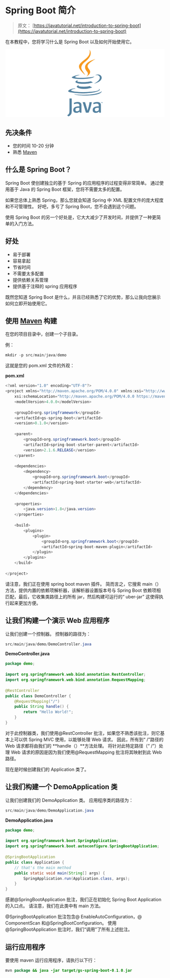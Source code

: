 # Spring Boot 简介

> 原文： [https://javatutorial.net/introduction-to-spring-boot](https://javatutorial.net/introduction-to-spring-boot)

在本教程中，您将学习什么是 Spring Boot 以及如何开始使用它。

![java-featured-image](img/e0db051dedc1179e7424b6d998a6a772.jpg)

## 先决条件

*   您的时间 10-20 分钟
*   熟悉 [Maven](https://javatutorial.net/how-to-install-maven-on-windows-linux-and-mac)

## 什么是 Spring Boot？

Spring Boot 使创建独立的基于 Spring 的应用程序的过程变得非常简单。 通过使用基于 Java 的 Spring Boot 框架，您将不需要太多的配置。

如果您总体上熟悉 Spring，那么您就会知道 Spring 中 XML 配置文件的庞大程度和不可管理性。 好吧，多亏了 Spring Boot，您不会遇到这个问题。

使用 Spring Boot 的另一个好处是，它大大减少了开发时间，并提供了一种更简单的入门方法。

## 好处

*   易于部署
*   容易拿起
*   节省时间
*   不需要太多配置
*   提供依赖关系管理
*   提供基于注释的 spring 应用程序

既然您知道 Spring Boot 是什么，并且已经熟悉了它的优势，那么让我向您展示如何立即开始使用它。

## 使用 [Maven](https://javatutorial.net/how-to-install-maven-on-windows-linux-and-mac) 构建

在您的项目目录中，创建一个子目录。

例：

```java
mkdir -p src/main/java/demo
```

这就是您的 pom.xml 文件的外观：

**pom.xml**

```java
<?xml version="1.0" encoding="UTF-8"?>
<project xmlns="http://maven.apache.org/POM/4.0.0" xmlns:xsi="http://www.w3.org/2001/XMLSchema-instance"
    xsi:schemaLocation="http://maven.apache.org/POM/4.0.0 https://maven.apache.org/xsd/maven-4.0.0.xsd">
    <modelVersion>4.0.0</modelVersion>

    <groupId>org.springframework</groupId>
    <artifactId>gs-spring-boot</artifactId>
    <version>0.1.0</version>

    <parent>
        <groupId>org.springframework.boot</groupId>
        <artifactId>spring-boot-starter-parent</artifactId>
        <version>2.1.6.RELEASE</version>
    </parent>

    <dependencies>
        <dependency>
            <groupId>org.springframework.boot</groupId>
            <artifactId>spring-boot-starter-web</artifactId>
        </dependency>
    </dependencies>

    <properties>
        <java.version>1.8</java.version>
    </properties>

    <build>
        <plugins>
            <plugin>
                <groupId>org.springframework.boot</groupId>
                <artifactId>spring-boot-maven-plugin</artifactId>
            </plugin>
        </plugins>
    </build>

</project>
```

请注意，我们正在使用 spring boot maven 插件。 简而言之，它搜索 main（）方法，提供内置的依赖项解析器，该解析器设置版本号与 Spring Boot 依赖项相匹配，最后，它收集类路径上的所有 jar，然后构建可运行的“ uber-jar” 这使得执行起来更加方便。

## 让我们构建一个演示 Web 应用程序

让我们创建一个控制器。 控制器的路径为：

```java
src/main/java/demo/DemoController.java
```

**DemoController.java**

```java
package demo;

import org.springframework.web.bind.annotation.RestController;
import org.springframework.web.bind.annotation.RequestMapping;

@RestController
public class DemoController {
    @RequestMapping("/")
    public String handle() {
        return "Hello World!";
    }
}
```

对于此控制器类，我们使用@RestController 批注，如果您不熟悉该批注，则它基本上可以供 Spring MVC 使用，以能够处理 Web 请求。 因此，所有到“ /”路径的 Web 请求都将由我们的 **handle（）**方法处理。 将针对此特定路径（“ /”）处理 Web 请求的原因是因为我们使用@RequestMapping 批注将其映射到此 Web 路径。

现在是时候创建我们的 Application 类了。

## 让我们构建一个 DemoApplication 类

让我们创建我们的 DemoApplication 类。 应用程序类的路径为：

```java
src/main/java/demo/DemoApplication.java
```

**DemoApplication.java**

```java
package demo;

import org.springframework.boot.SpringApplication;
import org.springframework.boot.autoconfigure.SpringBootApplication;

@SpringBootApplication
public class Application {
	// that's the main method
    public static void main(String[] args) {
        SpringApplication.run(Application.class, args);
    }
}
```

感谢@SpringBootApplication 批注，我们正在初始化 Spring Boot Application 的入口点。 请注意，我们在此类中有 main 方法。

@SpringBootApplication 批注包含@ EnableAutoConfiguration，@ ComponentScan 和@SpringBootConfiguration。 使用@SpringBootApplication 批注时，我们“调用”了所有上述批注。

## 运行应用程序

要使用 maven 运行应用程序，请执行以下行：

```java
mvn package && java -jar target/gs-spring-boot-0.1.0.jar
```